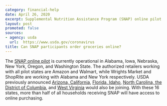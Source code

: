 ```yaml
---
category: financial-help
date: April 26, 2020
excerpt: Supplemental Nutrition Assistance Program (SNAP) online pilot
layout: post
promoted: false
sources:
- agency: usda
  url:  https://www.usda.gov/coronavirus
title: Can SNAP participants order groceries online?
---
```


The [SNAP online pilot](https://www.fns.usda.gov/snap/online-purchasing-pilot) is currently operational in Alabama, Iowa, Nebraska, New York, Oregon, and Washington State. The authorized retailers working with all pilot states are Amazon and Walmart, while Wrights Market and ShopRite are working with Alabama and New York respectively. USDA previously announced [Arizona, California](https://www.usda.gov/media/press-releases/2020/04/08/arizona-and-california-added-innovative-snap-online-pilot-program), [Florida, Idaho](https://www.usda.gov/media/press-releases/2020/04/11/florida-and-idaho-added-innovative-snap-online-pilot-program), [North Carolina, the District of Columbia](https://www.usda.gov/media/press-releases/2020/04/17/dc-and-north-carolina-added-innovative-snap-online-pilot-program), and [West Virginia](https://www.usda.gov/media/press-releases/2020/04/18/west-virginia-added-innovative-snap-online-pilot-program) would also be joining. With these 16 states, more than half of all households receiving SNAP will have access to online purchasing.  
